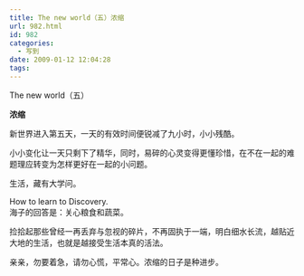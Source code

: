 ```yaml
---
title: The new world（五）浓缩
url: 982.html
id: 982
categories:
  - 写到
date: 2009-01-12 12:04:28
tags:
---
```


The new world（五）  
  

**浓缩**

  
新世界进入第五天，一天的有效时间便锐减了九小时，小小残酷。  
  
小小变化让一天只剩下了精华，同时，易碎的心灵变得更懂珍惜，在不在一起的难题理应转变为怎样更好在一起的小问题。  
  
生活，藏有大学问。  
  
How to learn to Discovery.  
海子的回答是：关心粮食和蔬菜。  
  
捡拾起那些曾经一再丢弃与忽视的碎片，不再固执于一端，明白细水长流，越贴近大地的生活，也就是越接受生活本真的活法。  
  
亲亲，勿要着急，请勿心慌，平常心。浓缩的日子是种进步。